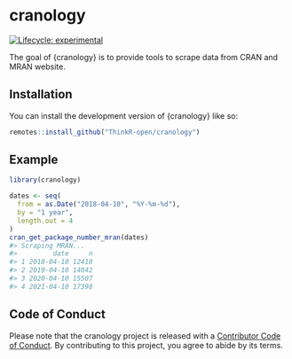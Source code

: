 
<!-- README.md is generated from README.Rmd. Please edit that file -->

# cranology

<!-- badges: start -->

[![Lifecycle:
experimental](https://img.shields.io/badge/lifecycle-experimental-orange.svg)](https://lifecycle.r-lib.org/articles/stages.html#experimental)
<!-- badges: end -->

The goal of {cranology} is to provide tools to scrape data from CRAN and
MRAN website.

## Installation

You can install the development version of {cranology} like so:

``` r
remotes::install_github("ThinkR-open/cranology")
```

## Example

``` r
library(cranology)
```

``` r
dates <- seq(
  from = as.Date("2018-04-10", "%Y-%m-%d"), 
  by = "1 year", 
  length.out = 4
)
cran_get_package_number_mran(dates)
#> Scraping MRAN...
#>         date     n
#> 1 2018-04-10 12418
#> 2 2019-04-10 14042
#> 3 2020-04-10 15507
#> 4 2021-04-10 17398
```

## Code of Conduct

Please note that the cranology project is released with a [Contributor
Code of
Conduct](https://contributor-covenant.org/version/2/0/CODE_OF_CONDUCT.html).
By contributing to this project, you agree to abide by its terms.
